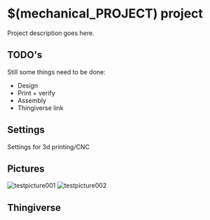 # $(mechanical_PROJECT) project
Project description goes here.
## TODO's
Still some things need to be done:
* Design
* Print + verify
* Assembly
* Thingiverse link
## Settings
Settings for 3d printing/CNC
## Pictures
![testpicture001](readme_files/example.jpg)
![testpicture002](readme_files/example.png)
## Thingiverse
